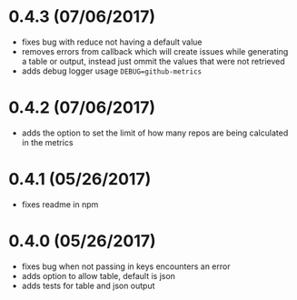 # 0.4.3 (07/06/2017)

- fixes bug with reduce not having a default value
- removes errors from callback which will create issues while generating a table or output, instead just ommit the values that were not retrieved
- adds debug logger usage `DEBUG=github-metrics`

# 0.4.2 (07/06/2017)

- adds the option to set the limit of how many repos are being calculated in the metrics

# 0.4.1 (05/26/2017)

- fixes readme in npm

# 0.4.0 (05/26/2017)

- fixes bug when not passing in keys encounters an error
- adds option to allow table, default is json
- adds tests for table and json output
